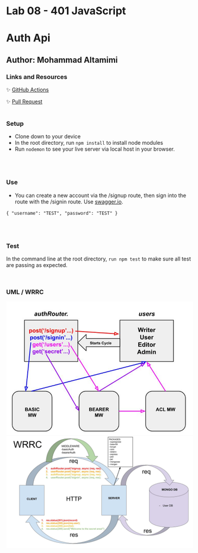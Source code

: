 # Lab 08 - 401 JavaScript

# Auth Api

## Author: Mohammad Altamimi

### Links and Resources

<!-- ✨ [Deployed Heroku Site](https://lydia-auth-api.herokuapp.com/) -->

✨ [GitHub Actions](https://github.com/MohammadAltamimi98/auth-api/actions)

✨ [Pull Request](https://github.com/MohammadAltamimi98/auth-api/pull/1)
<br/>
<br/>

### Setup

- Clone down to your device
- In the root directory, run `npm install` to install node modules
- Run `nodemon` to see your live server via local host in your browser.

<br/>
<br/>

### Use

- You can create a new account via the /signup route, then sign into the route with the /signin route. Use [swagger.io](https://inspector.swagger.io/builder). 

```JS
{ "username": "TEST", "password": "TEST" }
```
<br/>
<br/>

### Test

In the command line at the root directory, `run npm test` to make sure all test are passing as expected.

<br/>

### UML / WRRC

<img src="UML_lab08.jpg" width ="800">

<img src="wrrcLab07.jpg" width ="800">